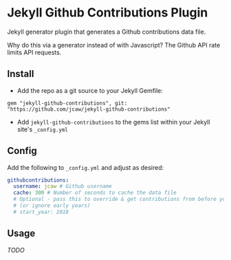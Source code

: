 # Jekyll Github Contributions Plugin

Jekyll generator plugin that generates a Github contributions data file.

Why do this via a generator instead of with Javascript? The Github API rate limits API requests.

## Install

* Add the repo as a git source to your Jekyll Gemfile: 
```Gemfile
gem "jekyll-github-contributions", git: "https://github.com/jcaw/jekyll-github-contributions"
```
* Add `jekyll-github-contributions` to the gems list within your Jekyll site's `_config.yml`

## Config

Add the following to `_config.yml` and adjust as desired:

```yml
githubcontributions:
  username: jcaw # Github username
  cache: 300 # Number of seconds to cache the data file
  # Optional - pass this to override & get contributions from before you joined 
  # (or ignore early years)
  # start_year: 2018
```

## Usage

*TODO*
